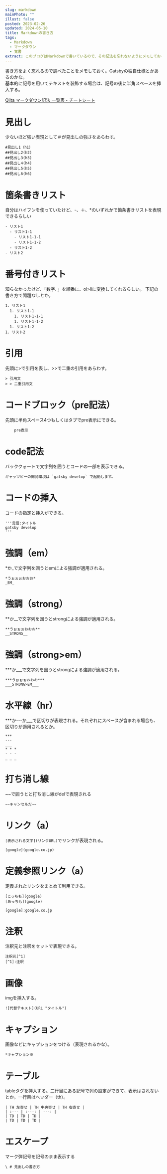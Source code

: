 ```yaml
---
slug: markdown
mainPhoto: ""
illust: false
posted: 2023-02-26
updated: 2024-05-10
title: Markdownの書き方
tags:
  - Markdown
  - マークダウン
  - 覚書
extract: このブログはMarkdownで書いているので、その記法を忘れないようにメモしておく。
---
```

書き方をよく忘れるので調べたことをメモしておく。Gatsbyの独自仕様とかあるのかな。  
基本的に記号を用いてテキストを装飾する場合は、記号の後に半角スペースを挿入する。  

[Qiita マークダウン記法 一覧表・チートシート](https://qiita.com/kamorits/items/6f342da395ad57468ae3#%E6%B3%A8%E9%87%88)

# 見出し

少ないほど強い表現として＃が見出しの強さをあらわす。

    #見出し1（h1）
    ##見出し2(h2)
    ##見出し3(h3)
    ##見出し4(h4)
    ##見出し5(h5)
    ##見出し6(h6)

# 箇条書きリスト

自分はハイフンを使っていたけど、-、＋、*のいずれかで箇条書きリストを表現できるらしい

    - リスト1
      - リスト1-1
        - リスト1-1-1
        - リスト1-1-2
      - リスト1-2
    - リスト2

# 番号付きリスト

知らなかったけど、「数字. 」を順番に、ol>liに変換してくれるらしい。
下記の書き方で問題なしとか。

    1. リスト1
      1. リスト1-1
        1. リスト1-1-1
        1. リスト1-1-2
      1. リスト1-2
    1. リスト2

# 引用

先頭に>で引用を表し、>>で二重の引用をあらわす。

    > 引用文
    > > 二重引用文


# コードブロック（pre記法）

先頭に半角スペース4つもしくはタブでpre表示にできる。

        pre表示

# code記法

バッククォートで文字列を囲うとコードの一部を表示できる。

    ギャッツビーの開発環境は `gatsby develop` で起動します。

# コードの挿入

コードの指定と挿入ができる。

    '''言語:タイトル
    gatsby develop
    '''

# 強調（em）

*か_で文字列を囲うとemによる強調が適用される。

    *うぉぉぉおおお*
    _EM_

# 強調（strong）

**か__で文字列を囲うとstrongによる強調が適用される。

    **うぉぉぉおおお**
    __STRONG__

# 強調（strong>em）

***か___で文字列を囲うとstrongによる強調が適用される。

    ***うぉぉぉおおお***
    ___STRONG>EM___
   
# 水平線（hr）

***か---か___で区切りが表現される。それぞれにスペースが含まれる場合も、区切りが適用されるとか。

    ***
    ---
    ___
    * * *
    - - -
    _ _ _

# 打ち消し線

~~で囲うとと打ち消し線がdelで表現される

    ~~キャンセルだ~~

# リンク（a）

`[表示される文字](リンクURL)`でリンクが表現される。

    [google](google.co.jp)

# 定義参照リンク（a）

定義されたリンクをまとめて利用できる。

    [こっちも](google)
    [あっちも](google)

    [google]:google.co.jp

# 注釈

注釈元と注釈をセットで表現できる。

    注釈元[^1]
    [^1]:注釈

# 画像

imgを挿入する。

    ![代替テキスト](URL "タイトル")

# キャプション

画像などにキャプションをつける（表現されるかな）。

    *キャプション※

# テーブル

tableタグを挿入する。二行目にある記号で列の設定ができて、表示はされないとか。一行目はヘッダー（th）。

    | TH 左寄せ | TH 中央寄せ | TH 右寄せ |
    | :--- | :---: | ---: |
    | TD | TD | TD |
    | TD | TD | TD |

# エスケープ

マーク弾記号を記号のまま表示する

    \ # 見出しの書き方 